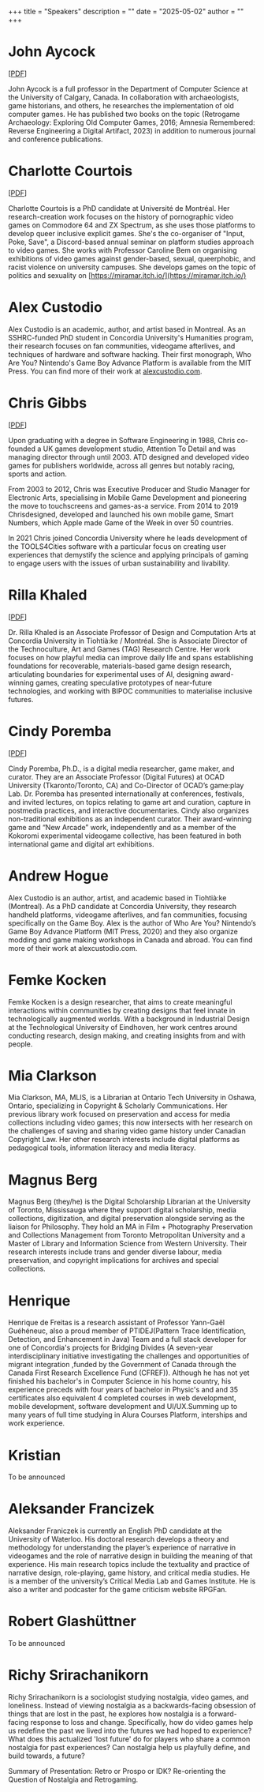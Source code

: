 +++
title = "Speakers"
description = ""
date = "2025-05-02"
author = ""
+++

# John Aycock

\[[PDF](/Presentations/240612e%20-%20John%20-%20Archaeogaming%20-%20Computer%20Science%20Meets%20Archaeology.pdf)]

John Aycock is a full professor in the Department of Computer Science at the University of Calgary, Canada. In collaboration with archaeologists, game historians, and others, he researches the implementation of old computer games. He has published two books on the topic (Retrogame Archaeology: Exploring Old Computer Games, 2016; Amnesia Remembered: Reverse Engineering a Digital Artifact, 2023) in addition to numerous journal and conference publications.

# Charlotte Courtois

\[[PDF](/Presentations/240611c%20-%20Charlotte%20-%20Low-tech%20by%20Design_%20Using%20Retro%20Tools%20for%20Green%20Game%20Dev.pdf)]

Charlotte Courtois is a PhD candidate at Université de Montréal. Her research-creation work focuses on the history of pornographic video games on Commodore 64 and ZX Spectrum, as she uses those platforms to develop queer inclusive explicit games. She's the co-organiser of "Input, Poke, Save", a Discord-based annual seminar on platform studies approach to video games. She works with Professor Caroline Bem on organising exhibitions of video games against gender-based, sexual, queerphobic, and racist violence on university campuses. She develops games on the topic of politics and sexuality on [https://miramar.itch.io/](https://miramar.itch.io/)

# Alex Custodio

Alex Custodio is an academic, author, and artist based in Montreal. As an SSHRC-funded PhD student in Concordia University's Humanities program, their research focuses on fan communities, videogame afterlives, and techniques of hardware and software hacking. Their first monograph, Who Are You? Nintendo's Game Boy Advance Platform is available from the MIT Press. You can find more of their work at [alexcustodio.com](https://www.alexcustodio.com/).

# Chris Gibbs

\[[PDF](/Presentations/240610b%20-%20Chris%20-%20Before%20there%20were%20any%20Video%20Games.pdf)]

Upon graduating with a degree in Software Engineering in 1988, Chris co-founded a UK games development studio, Attention To Detail and was managing director through until 2003. ATD designed and developed video games for publishers worldwide, across all genres but notably racing, sports and action.

From 2003 to 2012, Chris was Executive Producer and Studio Manager for Electronic Arts, specialising in Mobile Game Development and pioneering the move to touchscreens and games-as-a service. From 2014 to 2019 Chrisdesigned, developed and launched his own mobile game, Smart Numbers, which Apple made Game of the Week in over 50 countries.

In 2021 Chris joined Concordia University where he leads development of the TOOLS4Cities software with a particular focus on creating user experiences that demystify the science and applying principals of gaming to engage users with the issues of urban sustainability and livability.

# Rilla Khaled

\[[PDF](/Presentations/240613a%20-%20Rilla%20and%20Darren%20-%20The%20Knot%20-%20Situating%20Old%20Games%20%28Research%29.pdf)]

Dr. Rilla Khaled is an Associate Professor of Design and Computation Arts at Concordia University in Tiohtià\:ke / Montréal. She is Associate Director of the Technoculture, Art and Games (TAG) Research Centre. Her work focuses on how playful media can improve daily life and spans establishing foundations for recoverable, materials-based game design research, articulating boundaries for experimental uses of AI, designing award-winning games, creating speculative prototypes of near-future technologies, and working with BIPOC communities to materialise inclusive futures.

# Cindy Poremba

\[[PDF](/Presentations/240612b%20-%20Cindy%20-%20Jordan%20Mechner’s%20Canabalt.pdf)]

Cindy Poremba, Ph.D., is a digital media researcher, game maker, and curator. They are an Associate Professor (Digital Futures) at OCAD University (Tkaronto/Toronto, CA) and Co-Director of OCAD’s game\:play Lab. Dr. Poremba has presented internationally at conferences, festivals, and invited lectures, on topics relating to game art and curation, capture in postmedia practices, and interactive documentaries. Cindy also organizes non-traditional exhibitions as an independent curator. Their award-winning game and “New Arcade” work, independently and as a member of the Kokoromi experimental videogame collective, has been featured in both international game and digital art exhibitions.

# Andrew Hogue

Alex Custodio is an author, artist, and academic based in Tiohtià:ke (Montreal). As a PhD candidate at Concordia University, they research handheld platforms, videogame afterlives, and fan communities, focusing specifically on the Game Boy. Alex is the author of Who Are You? Nintendo’s Game Boy Advance Platform (MIT Press, 2020) and they also organize modding and game making workshops in Canada and abroad. You can find more of their work at alexcustodio.com.


# Femke Kocken

Femke Kocken is a design researcher, that aims to create meaningful interactions within communities by creating designs that feel innate in technologically augmented worlds. With a background in Industrial Design at the Technological University of Eindhoven, her work centres around conducting research, design making, and creating insights from and with people.

# Mia Clarkson

Mia Clarkson, MA, MLIS, is a Librarian at Ontario Tech University in Oshawa, Ontario, specializing in Copyright & Scholarly Communications. Her previous library work focused on preservation and access for media collections including video games; this now intersects with her research on the challenges of saving and sharing video game history under Canadian Copyright Law. Her other research interests include digital platforms as pedagogical tools, information literacy and media literacy. 


# Magnus Berg

Magnus Berg (they/he) is the Digital Scholarship Librarian at the University of Toronto, Mississauga where they support digital scholarship, media collections, digitization, and digital preservation alongside serving as the liaison for Philosophy. They hold an MA in Film + Photography Preservation and Collections Management from Toronto Metropolitan University and a Master of Library and Information Science from Western University. Their research interests include trans and gender diverse labour, media preservation, and copyright implications for archives and special collections.

# Henrique

Henrique de Freitas is a research assistant of Professor Yann-Gaël Guéhéneuc, also a proud member of PTIDEJ(Pattern Trace Identification, Detection, and Enhancement in Java) Team and a full stack developer for one of Concordia's projects for Bridging Divides (A seven-year interdisciplinary initiative investigating the challenges and opportunities of migrant integration ,funded by the Government of Canada through the Canada First Research Excellence Fund (CFREF)).
Although he has not yet finished his bachelor's in Computer Science in his home country, his experience preceds with four years of bachelor in Physic's and and 35 certificates also equivalent 4 completed courses in web development, mobile development, software development and UI/UX.Summing up to many years of full time studying in Alura Courses Platform, interships and work experience.


# Kristian

To be announced

# Aleksander Francizek

Aleksander Franiczek is currently an English PhD candidate at the University of Waterloo. His doctoral research develops a theory and methodology for understanding the player’s experience of narrative in videogames and the role of narrative design in building the meaning of that experience. His main research topics include the textuality and practice of narrative design, role-playing, game history, and critical media studies. He is a member of the university’s Critical Media Lab and Games Institute. He is also a writer and podcaster for the game criticism website RPGFan.

# Robert Glashüttner

To be announced

# Richy Srirachanikorn

Richy Srirachanikorn is a sociologist studying nostalgia, video games, and loneliness. Instead of viewing nostalgia as a backwards-facing obsession of things that are lost in the past, he explores how nostalgia is a forward-facing response to loss and change. Specifically, how do video games help us redefine the past we lived into the futures we had hoped to experience? What does this actualized 'lost future' do for players who share a common nostalgia for past experiences? Can nostalgia help us playfully define, and build towards, a future?


Summary of Presentation:
Retro or Prospo or IDK? Re-orienting the Question of Nostalgia and Retrogaming.
